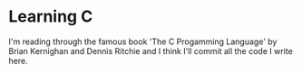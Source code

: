 # Learning C

I'm reading through the famous book 'The C Progamming Language' by Brian Kernighan and Dennis Ritchie and I think I'll commit all the code I write here. 